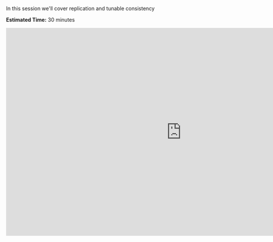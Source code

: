 In this session we'll cover replication and tunable consistency

**Estimated Time:** 30 minutes

<iframe src="https://docs.google.com/presentation/d/1yCAWVZoV_xGeCnFbQazb6aJ7AHcJYJPrHmIb_1lUec4/embed?start=true&loop=true&delayms=10000" frameborder="0" width="960" height="569" allowfullscreen="true" mozallowfullscreen="true" webkitallowfullscreen="true" style="display: block;margin: auto;"></iframe>

